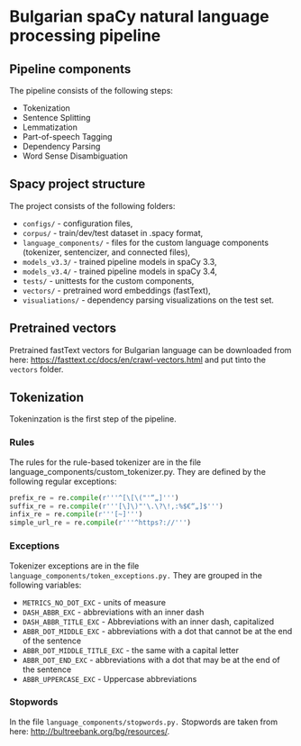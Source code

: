 # Bulgarian spaCy natural language processing pipeline

## Pipeline components 

The pipeline consists of the following steps:
- Tokenization
- Sentence Splitting
- Lemmatization
- Part-of-speech Tagging
- Dependency Parsing 
- Word Sense Disambiguation 


## Spacy project structure
 

The project consists of the following folders: 
- `configs/` - configuration files,
- `corpus/` - train/dev/test dataset in .spacy format,
- `language_components/` - files for the custom language components (tokenizer, sentencizer, and connected files), 
- `models_v3.3/` - trained pipeline models in spaCy 3.3, 
- `models_v3.4/` - trained pipeline models in spaCy 3.4,
- `tests/` - unittests for the custom components, 
- `vectors/` - pretrained word embeddings (fastText), 
- `visualiations/` - dependency parsing visualizations on the test set.

## Pretrained vectors

Pretrained fastText vectors for Bulgarian language can be downloaded from here: https://fasttext.cc/docs/en/crawl-vectors.html and put tinto the `vectors` folder.


## Tokenization 
Tokeninzation is the first step of the pipeline.  

### Rules 
The rules for the rule-based tokenizer are in the file language_components/custom_tokenizer.py. They are defined by the following regular exceptions: 

```python
prefix_re = re.compile(r'''^[\[\("'“„]''')
suffix_re = re.compile(r'''[\]\)"'\.\?\!,:%$€“„]$''')
infix_re = re.compile(r'''[~]''')
simple_url_re = re.compile(r'''^https?://''')
```

### Exceptions

Tokenizer exceptions are in the file  `language_components/token_exceptions.py.`
They are grouped in the following variables: 
- `METRICS_NO_DOT_EXC` - units of measure
- `DASH_ABBR_EXC` - abbreviations with an inner dash
- `DASH_ABBR_TITLE_EXC` - Abbreviations with an inner dash, capitalized
- `ABBR_DOT_MIDDLE_EXC` - abbreviations with a dot that cannot be at the end of the sentence
- `ABBR_DOT_MIDDLE_TITLE_EXC` - the same with a capital letter
- `ABBR_DOT_END_EXC` - abbreviations with a dot that may be at the end of the sentence
- `ABBR_UPPERCASE_EXC` - Uppercase abbreviations 

### Stopwords 
In the file `language_components/stopwords.py.` Stopwords are taken from here: http://bultreebank.org/bg/resources/. 